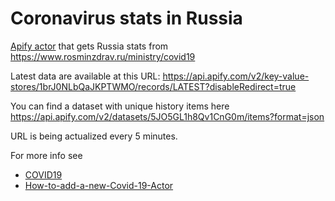 # Coronavirus stats in Russia

[Apify actor](https://www.apify.com) that gets Russia stats from https://www.rosminzdrav.ru/ministry/covid19

Latest data are available at this URL: https://api.apify.com/v2/key-value-stores/1brJ0NLbQaJKPTWMO/records/LATEST?disableRedirect=true

You can find a dataset with unique history items here https://api.apify.com/v2/datasets/5JO5GL1h8Qv1CnG0m/items?format=json

URL is being actualized every 5 minutes.

For more info see 

* [COVID19](https://www.covid19cz.cz/)
* [How-to-add-a-new-Covid-19-Actor](https://gitlab.com/apify-public/wiki/-/wikis/Public-actors/How-to-add-a-new-Covid-19-Actor)


